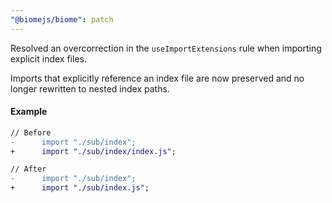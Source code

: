 ```yaml
---
"@biomejs/biome": patch
---
```


Resolved an overcorrection in the `useImportExtensions` rule when importing explicit index files.

Imports that explicitly reference an index file are now preserved and no longer rewritten to nested index paths.

#### Example

```diff
// Before
-      import "./sub/index";
+      import "./sub/index/index.js";

// After
-      import "./sub/index";
+      import "./sub/index.js";
```
